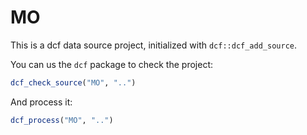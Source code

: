 # MO

This is a dcf data source project, initialized with `dcf::dcf_add_source`.

You can us the `dcf` package to check the project:

```R
dcf_check_source("MO", "..")
```

And process it:

```R
dcf_process("MO", "..")
```
